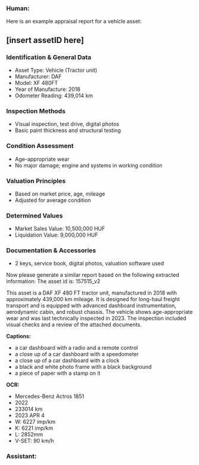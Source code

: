 ### Human:

Here is an example appraisal report for a vehicle asset:

## [insert assetID here]
### Identification & General Data
- Asset Type: Vehicle (Tractor unit)
- Manufacturer: DAF
- Model: XF 480FT
- Year of Manufacture: 2018
- Odometer Reading: 439,014 km

### Inspection Methods
- Visual inspection, test drive, digital photos
- Basic paint thickness and structural testing

### Condition Assessment
- Age-appropriate wear
- No major damage; engine and systems in working condition

### Valuation Principles
- Based on market price, age, mileage
- Adjusted for average condition

### Determined Values
- Market Sales Value: 10,500,000 HUF
- Liquidation Value: 9,000,000 HUF

### Documentation & Accessories
- 2 keys, service book, digital photos, valuation software used

Now please generate a similar report based on the following extracted information:
The asset id is: 157515_v2

This asset is a DAF XF 480 FT tractor unit, manufactured in 2018 with approximately 439,000 km mileage. It is designed for long-haul freight transport and is equipped with advanced dashboard instrumentation, aerodynamic cabin, and robust chassis. The vehicle shows age-appropriate wear and was last technically inspected in 2023.
The inspection included visual checks and a review of the attached documents.

**Captions:**
- a car dashboard with a radio and a remote control
- a close up of a car dashboard with a speedometer
- a close up of a car dashboard with a clock
- a black and white photo frame with a black background
- a piece of paper with a stamp on it

**OCR:**
- Mercedes-Benz Actros 1851
- 2022
- 233014 km
- 2023 APR 4
- W: 6227 imp/km
- K: 6221 imp/km
- L: 2852mm
- V-SET: 90 km/h


### Assistant:
